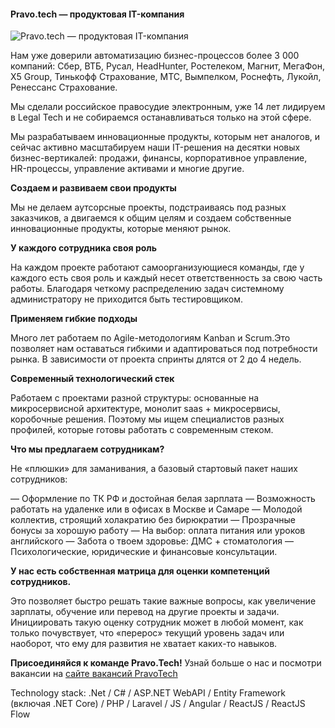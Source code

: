 #### Pravo.tech — продуктовая IT-компания
![Pravo.tech — продуктовая IT-компания](https://i.ibb.co/2Wh2j39/habr.jpg)

Нам уже доверили автоматизацию бизнес-процессов более 3 000 компаний: Сбер, ВТБ, Русал, HeadHunter, Ростелеком, Магнит, МегаФон, X5 Group, Тинькофф Страхование, МТС, Вымпелком, Роснефть, Лукойл, Ренессанс Страхование.

Мы сделали российское правосудие электронным, уже 14 лет лидируем в Legal Tech и не собираемся останавливаться только на этой сфере. 

Мы разрабатываем инновационные продукты, которым нет аналогов, и сейчас активно масштабируем наши IT-решения на десятки новых бизнес-вертикалей: продажи, финансы, корпоративное управление, HR-процессы, управление активами и многие другие.

**Создаем и развиваем свои продукты**

Мы не делаем аутсорсные проекты, подстраиваясь под разных заказчиков, а двигаемся к общим целям и создаем собственные инновационные продукты, которые меняют рынок. 

**У каждого сотрудника своя роль**

На каждом проекте работают самоорганизующиеся команды, где у каждого есть своя роль и каждый несет ответственность за свою часть работы. Благодаря четкому распределению задач системному администратору не приходится быть тестировщиком.

**Применяем гибкие подходы**

Много лет работаем по Agile-методологиям Kanban и Scrum.Это позволяет нам оставаться гибкими и адаптироваться под потребности рынка. В зависимости от проекта спринты длятся от 2 до 4 недель.

**Современный технологический стек**

Работаем с проектами разной структуры: основанные на микросервисной архитектуре, монолит saas + микросервисы, коробочные решения. Поэтому мы ищем специалистов разных профилей, которые готовы работать с современным стеком.

**Что мы предлагаем сотрудникам?**

Не «плюшки» для заманивания, а базовый стартовый пакет наших сотрудников:

— Оформление по ТК РФ и достойная белая зарплата
— Возможность работать на удаленке или в офисах в Москве и Самаре
— Молодой коллектив, строящий холакратию без бирюкратии
— Прозрачные бонусы за хорошую работу
— На выбор: оплата питания или уроков английского
— Забота о твоем здоровье: ДМС + стоматология
— Психологические, юридические и финансовые консультации.

**У нас есть собственная матрица для оценки компетенций сотрудников.**

Это позволяет быстро решать такие важные вопросы, как увеличение зарплаты, обучение или перевод на другие проекты и задачи. Инициировать такую оценку сотрудник может в любой момент, как только почувствует, что «перерос» текущий уровень задач или наоборот, что ему для развития не хватает каких-то навыков.

**Присоединяйся к команде Pravo.Tech!**
Узнай больше о нас и посмотри вакансии на [сайте вакансий PravoTech](https://job.pravo.tech/)

Technology stack: .Net / C# / ASP.NET WebAPI / Entity Framework (включая .NET Core) / PHP / Laravel / JS / Angular / ReactJS / ReactJS Flow





